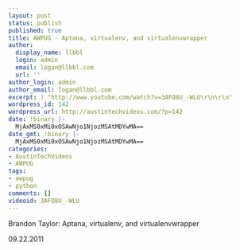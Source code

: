 ```yaml
---
layout: post
status: publish
published: true
title: AWPUG - Aptana, virtualenv, and virtualenvwrapper
author:
  display_name: llbbl
  login: admin
  email: logan@llbbl.com
  url: ''
author_login: admin
author_email: logan@llbbl.com
excerpt: ! "http://www.youtube.com/watch?v=3AFQ8U_-WLU\r\n\r\n"
wordpress_id: 142
wordpress_url: http://austintechvideos.com/?p=142
date: !binary |-
  MjAxMS0xMi0xOSAwNjo1NjozMSAtMDYwMA==
date_gmt: !binary |-
  MjAxMS0xMi0xOSAwNjo1NjozMSAtMDYwMA==
categories:
- AustinTechVideos
- AWPUG
tags:
- awpug
- python
comments: []
videoid: 3AFQ8U_-WLU
---
```

<p>Brandon Taylor: Aptana, virtualenv, and virtualenvwrapper</p>
<p>09.22.2011</p>
